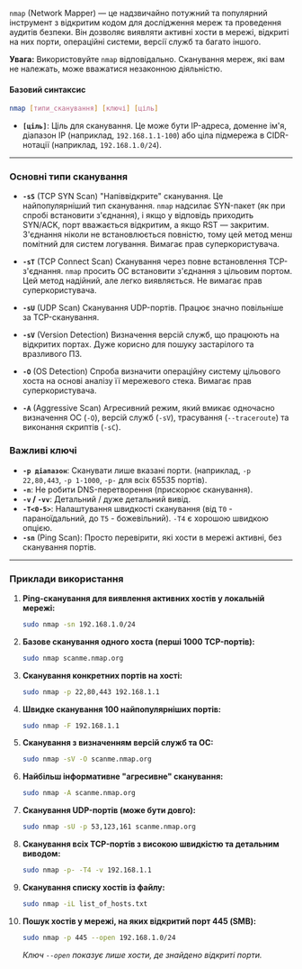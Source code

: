 `nmap` (Network Mapper) — це надзвичайно потужний та популярний інструмент з відкритим кодом для дослідження мереж та проведення аудитів безпеки. Він дозволяє виявляти активні хости в мережі, відкриті на них порти, операційні системи, версії служб та багато іншого.

**Увага:** Використовуйте `nmap` відповідально. Сканування мереж, які вам не належать, може вважатися незаконною діяльністю.

#### **Базовий синтаксис**

```bash
nmap [типи_сканування] [ключі] [ціль]
```

*   **`[ціль]`**: Ціль для сканування. Це може бути IP-адреса, доменне ім'я, діапазон IP (наприклад, `192.168.1.1-100`) або ціла підмережа в CIDR-нотації (наприклад, `192.168.1.0/24`).

---

### **Основні типи сканування**

*   **`-sS`** (TCP SYN Scan)
    "Напіввідкрите" сканування. Це найпопулярніший тип сканування. `nmap` надсилає SYN-пакет (як при спробі встановити з'єднання), і якщо у відповідь приходить SYN/ACK, порт вважається відкритим, а якщо RST — закритим. З'єднання ніколи не встановлюється повністю, тому цей метод менш помітний для систем логування. Вимагає прав суперкористувача.

*   **`-sT`** (TCP Connect Scan)
    Сканування через повне встановлення TCP-з'єднання. `nmap` просить ОС встановити з'єднання з цільовим портом. Цей метод надійний, але легко виявляється. Не вимагає прав суперкористувача.

*   **`-sU`** (UDP Scan)
    Сканування UDP-портів. Працює значно повільніше за TCP-сканування.

*   **`-sV`** (Version Detection)
    Визначення версій служб, що працюють на відкритих портах. Дуже корисно для пошуку застарілого та вразливого ПЗ.

*   **`-O`** (OS Detection)
    Спроба визначити операційну систему цільового хоста на основі аналізу її мережевого стека. Вимагає прав суперкористувача.

*   **`-A`** (Aggressive Scan)
    Агресивний режим, який вмикає одночасно визначення ОС (`-O`), версій служб (`-sV`), трасування (`--traceroute`) та виконання скриптів (`-sC`).

### **Важливі ключі**

*   **`-p діапазон`**: Сканувати лише вказані порти. (наприклад, `-p 22,80,443`, `-p 1-1000`, `-p-` для всіх 65535 портів).
*   **`-n`**: Не робити DNS-перетворення (прискорює сканування).
*   **`-v` / `-vv`**: Детальний / дуже детальний вивід.
*   **`-T<0-5>`**: Налаштування швидкості сканування (від `T0` - параноїдальний, до `T5` - божевільний). `-T4` є хорошою швидкою опцією.
*   **`-sn`** (Ping Scan): Просто перевірити, які хости в мережі активні, без сканування портів.

---

### **Приклади використання**

1.  **Ping-сканування для виявлення активних хостів у локальній мережі:**
    ```bash
    sudo nmap -sn 192.168.1.0/24
    ```

2.  **Базове сканування одного хоста (перші 1000 TCP-портів):**
    ```bash
    sudo nmap scanme.nmap.org
    ```

3.  **Сканування конкретних портів на хості:**
    ```bash
    sudo nmap -p 22,80,443 192.168.1.1
    ```

4.  **Швидке сканування 100 найпопулярніших портів:**
    ```bash
    sudo nmap -F 192.168.1.1
    ```

5.  **Сканування з визначенням версій служб та ОС:**
    ```bash
    sudo nmap -sV -O scanme.nmap.org
    ```

6.  **Найбільш інформативне "агресивне" сканування:**
    ```bash
    sudo nmap -A scanme.nmap.org
    ```

7.  **Сканування UDP-портів (може бути довго):**
    ```bash
    sudo nmap -sU -p 53,123,161 scanme.nmap.org
    ```

8.  **Сканування всіх TCP-портів з високою швидкістю та детальним виводом:**
    ```bash
    sudo nmap -p- -T4 -v 192.168.1.1
    ```

9.  **Сканування списку хостів із файлу:**
    ```bash
    sudo nmap -iL list_of_hosts.txt
    ```

10. **Пошук хостів у мережі, на яких відкритий порт 445 (SMB):**
    ```bash
    sudo nmap -p 445 --open 192.168.1.0/24
    ```
    *Ключ `--open` показує лише хости, де знайдено відкриті порти.*
